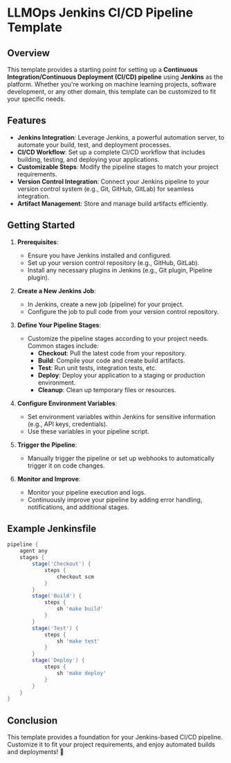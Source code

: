 # LLMOps Jenkins CI/CD Pipeline Template

## Overview

This template provides a starting point for setting up a **Continuous Integration/Continuous Deployment (CI/CD) pipeline** using **Jenkins** as the platform. Whether you're working on machine learning projects, software development, or any other domain, this template can be customized to fit your specific needs.

## Features

- **Jenkins Integration**: Leverage Jenkins, a powerful automation server, to automate your build, test, and deployment processes.
- **CI/CD Workflow**: Set up a complete CI/CD workflow that includes building, testing, and deploying your applications.
- **Customizable Steps**: Modify the pipeline stages to match your project requirements.
- **Version Control Integration**: Connect your Jenkins pipeline to your version control system (e.g., Git, GitHub, GitLab) for seamless integration.
- **Artifact Management**: Store and manage build artifacts efficiently.

## Getting Started

1. **Prerequisites**:
   - Ensure you have Jenkins installed and configured.
   - Set up your version control repository (e.g., GitHub, GitLab).
   - Install any necessary plugins in Jenkins (e.g., Git plugin, Pipeline plugin).

2. **Create a New Jenkins Job**:
   - In Jenkins, create a new job (pipeline) for your project.
   - Configure the job to pull code from your version control repository.

3. **Define Your Pipeline Stages**:
   - Customize the pipeline stages according to your project needs. Common stages include:
     - **Checkout**: Pull the latest code from your repository.
     - **Build**: Compile your code and create build artifacts.
     - **Test**: Run unit tests, integration tests, etc.
     - **Deploy**: Deploy your application to a staging or production environment.
     - **Cleanup**: Clean up temporary files or resources.

4. **Configure Environment Variables**:
   - Set environment variables within Jenkins for sensitive information (e.g., API keys, credentials).
   - Use these variables in your pipeline script.

5. **Trigger the Pipeline**:
   - Manually trigger the pipeline or set up webhooks to automatically trigger it on code changes.

6. **Monitor and Improve**:
   - Monitor your pipeline execution and logs.
   - Continuously improve your pipeline by adding error handling, notifications, and additional stages.

## Example Jenkinsfile

```groovy
pipeline {
    agent any
    stages {
        stage('Checkout') {
            steps {
                checkout scm
            }
        }
        stage('Build') {
            steps {
                sh 'make build'
            }
        }
        stage('Test') {
            steps {
                sh 'make test'
            }
        }
        stage('Deploy') {
            steps {
                sh 'make deploy'
            }
        }
    }
}
```

## Conclusion

This template provides a foundation for your Jenkins-based CI/CD pipeline. Customize it to fit your project requirements, and enjoy automated builds and deployments! 🚀
